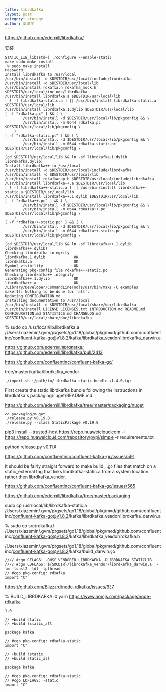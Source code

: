 ```yaml
---
title: librdkafka
layout: post
category: storage
author: 夏泽民
---
```

https://github.com/edenhill/librdkafka/ 

安装
```
STATIC_LIB_libzstd=) ./configure --enable-static
make sudo make install
 % sudo make install
Password:
Install librdkafka to /usr/local
/usr/bin/install -d $DESTDIR/usr/local/include/librdkafka
/usr/bin/install -d $DESTDIR/usr/local/lib
/usr/bin/install rdkafka.h rdkafka_mock.h $DESTDIR/usr/local/include/librdkafka
/usr/bin/install librdkafka.a $DESTDIR/usr/local/lib
[ ! -f librdkafka-static.a ] || /usr/bin/install librdkafka-static.a $DESTDIR/usr/local/lib
/usr/bin/install librdkafka.1.dylib $DESTDIR/usr/local/lib
[ -f "rdkafka.pc" ] && ( \
		/usr/bin/install -d $DESTDIR/usr/local/lib/pkgconfig && \
		/usr/bin/install -m 0644 rdkafka.pc $DESTDIR/usr/local/lib/pkgconfig \
	)
[ -f "rdkafka-static.pc" ] && ( \
		/usr/bin/install -d $DESTDIR/usr/local/lib/pkgconfig && \
		/usr/bin/install -m 0644 rdkafka-static.pc $DESTDIR/usr/local/lib/pkgconfig \
	)
(cd $DESTDIR/usr/local/lib && ln -sf librdkafka.1.dylib librdkafka.dylib)
Install librdkafka++ to /usr/local
/usr/bin/install -d $DESTDIR/usr/local/include/librdkafka
/usr/bin/install -d $DESTDIR/usr/local/lib
/usr/bin/install rdkafkacpp.h $DESTDIR/usr/local/include/librdkafka
/usr/bin/install librdkafka++.a $DESTDIR/usr/local/lib
[ ! -f librdkafka++-static.a ] || /usr/bin/install librdkafka++-static.a $DESTDIR/usr/local/lib
/usr/bin/install librdkafka++.1.dylib $DESTDIR/usr/local/lib
[ -f "rdkafka++.pc" ] && ( \
		/usr/bin/install -d $DESTDIR/usr/local/lib/pkgconfig && \
		/usr/bin/install -m 0644 rdkafka++.pc $DESTDIR/usr/local/lib/pkgconfig \
	)
[ -f "rdkafka++-static.pc" ] && ( \
		/usr/bin/install -d $DESTDIR/usr/local/lib/pkgconfig && \
		/usr/bin/install -m 0644 rdkafka++-static.pc $DESTDIR/usr/local/lib/pkgconfig \
	)
(cd $DESTDIR/usr/local/lib && ln -sf librdkafka++.1.dylib librdkafka++.dylib)
Checking librdkafka integrity
librdkafka.1.dylib             OK
librdkafka.a                   OK
Symbol visibility              OK
Generating pkg-config file rdkafka++-static.pc
Checking librdkafka++ integrity
librdkafka++.1.dylib           OK
librdkafka++.a                 OK
/Library/Developer/CommandLineTools/usr/bin/make -C examples
make[1]: Nothing to be done for `all'.
Updating CONFIGURATION.md
Installing documentation to /usr/local
/usr/bin/install -d $DESTDIR/usr/local/share/doc/librdkafka
/usr/bin/install LICENSE LICENSES.txt INTRODUCTION.md README.md CONFIGURATION.md STATISTICS.md CHANGELOG.md $DESTDIR/usr/local/share/doc/librdkafka
```

 % sudo cp  /usr/local/lib/librdkafka.a /Users/xiazemin/.gvm/pkgsets/go1.18/global/pkg/mod/github.com/confluentinc/confluent-kafka-go@v1.8.2/kafka/librdkafka_vendor/librdkafka_darwin.a

https://github.com/edenhill/librdkafka/
https://github.com/edenhill/librdkafka/pull/2413

https://github.com/confluentinc/confluent-kafka-go/

tree/master/kafka/librdkafka_vendor 
```
./import.sh ~/path/to/librdkafka-static-bundle-v1.4.0.tgz
```

First create the static librdkafka bundle following the instructions in librdkafka's packaging/nuget/README.md.

https://github.com/edenhill/librdkafka/tree/master/packaging/nuget

```
cd packaging/nuget 
./release.py v0.19.0 
./release.py --class StaticPackage v0.19.0
```

pip3 install --trusted-host https://repo.huaweicloud.com -i https://repo.huaweicloud.com/repository/pypi/simple -r requirements.txt

python release.py v0.11.0

https://github.com/confluentinc/confluent-kafka-go/issues/591

It should be fairly straight forward to make build_..go files that match on a static_external tag that links librdkafka-static.a from a system location rather then librdkafka_vendor.

https://github.com/confluentinc/confluent-kafka-go/issues/565

https://github.com/edenhill/librdkafka/tree/master/packaging

sudo cp /usr/local/lib/librdkafka-static.a /Users/xiazemin/.gvm/pkgsets/go1.18/global/pkg/mod/github.com/confluentinc/confluent-kafka-go@v1.8.2/kafka/librdkafka_vendor/librdkafka_darwin.a

% sudo cp src/rdkafka.h /Users/xiazemin/.gvm/pkgsets/go1.18/global/pkg/mod/github.com/confluentinc/confluent-kafka-go@v1.8.2/kafka/librdkafka_vendor/rdkafka.h

/Users/xiazemin/.gvm/pkgsets/go1.18/global/pkg/mod/github.com/confluentinc/confluent-kafka-go@v1.8.2/kafka/build_darwin.go

```
//// #cgo CFLAGS: -DUSE_VENDORED_LIBRDKAFKA -DLIBRDKAFKA_STATICLIB
//// #cgo LDFLAGS: ${SRCDIR}/librdkafka_vendor/librdkafka_darwin.a  -lm -lsasl2 -ldl -lpthread
// #cgo pkg-config: rdkafka
import "C"
```

https://github.com/Blizzard/node-rdkafka/issues/937


% BUILD_LIBRDKAFKA=0 yarn https://www.npmjs.com/package/node-rdkafka

```
1.0

// +build static
// +build !static_all

package kafka

// #cgo pkg-config: rdkafka-static
import "C"

```
```
// +build !static
// +build static_all

package kafka

// #cgo pkg-config: rdkafka-static
// #cgo LDFLAGS: -static
import "C"
```
<!-- more -->
